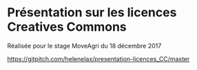 # Présentation sur les licences Creatives Commons
Réalisée pour le stage MoveAgri du 18 décembre 2017

https://gitpitch.com/helenelax/presentation-licences_CC/master
